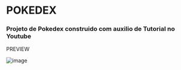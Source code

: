 # POKEDEX

### Projeto de Pokedex construido com auxilio de Tutorial no Youtube


PREVIEW

![image](https://user-images.githubusercontent.com/37676172/187946628-4af51cbe-c200-4681-8a30-947e6bca8fc7.png)
